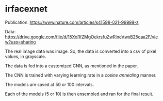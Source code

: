 # irfacexnet

Publication: https://www.nature.com/articles/s41598-021-99998-z

Data: https://drive.google.com/file/d/15XoRfZMgOekrsfuZwRIncVwxB25caa2F/view?usp=sharing

The real image data was image. So, the data is converted into a csv of pixel values, in grayscale.

The data is fed into a customized CNN, as mentioned in the paper.

The CNN is trained with varying learning rate in a *cosine annealing* manner.

The models are saved at 50 or 100 intervals.

Each of the models (5 or 10) is then ensembled and ran for the final result.